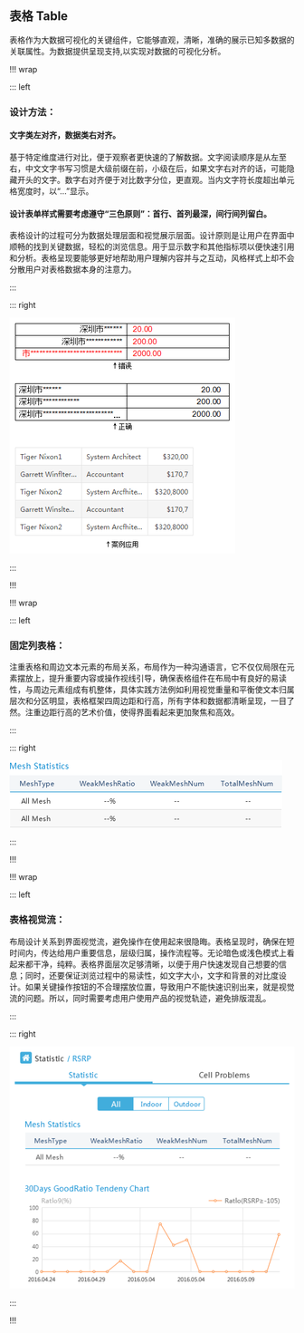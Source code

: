 ##  表格 Table

表格作为大数据可视化的关键组件，它能够直观，清晰，准确的展示已知多数据的关联属性。为数据提供呈现支持,以实现对数据的可视化分析。


!!! wrap

::: left

### 设计方法：

#### 文字类左对齐，数据类右对齐。

基于特定维度进行对比，便于观察者更快速的了解数据。文字阅读顺序是从左至右，中文文字书写习惯是大级前缀在前，小级在后，如果文字右对齐的话，可能隐藏开头的文字。数字右对齐便于对比数字分位，更直观。当内文字符长度超出单元格宽度时，以“…”显示。

#### 设计表单样式需要考虑遵守“三色原则”：首行、首列最深，间行间列留白。

表格设计的过程可分为数据处理层面和视觉展示层面。设计原则是让用户在界面中顺畅的找到关键数据，轻松的浏览信息。用于显示数字和其他指标项以便快速引用和分析。表格呈现要能够更好地帮助用户理解内容并与之互动，风格样式上却不会分散用户对表格数据本身的注意力。

:::

::: right

![](../imgs/组件/表格/img_table_02.png)

:::

!!!


!!! wrap

::: left

### 固定列表格：

注重表格和周边文本元素的布局关系，布局作为一种沟通语言，它不仅仅局限在元素摆放上，提升重要内容或操作视线引导，确保表格组件在布局中有良好的易读性，与周边元素组成有机整体，具体实践方法例如利用视觉重量和平衡使文本归属层次和分区明显，表格框架四周边距和行高，所有字体和数据都清晰呈现，一目了然。注重边距行高的艺术价值，使得界面看起来更加聚焦和高效。

:::

::: right

![](../imgs/组件/表格/img_table_01.png)

:::

!!!

!!! wrap

::: left

###  表格视觉流：

布局设计关系到界面视觉流，避免操作在使用起来很隐晦。表格呈现时，确保在短时间内，传达给用户重要信息，层级归属，操作流程等。无论暗色或浅色模式上看起来都干净，纯粹。表格界面层次足够清晰，以便于用户快速发现自己想要的信息；同时，还要保证浏览过程中的易读性，如文字大小，文字和背景的对比度设计。如果关键操作按钮的不合理摆放位置，导致用户不能快速识别出来，就是视觉流的问题。所以，同时需要考虑用户使用产品的视觉轨迹，避免排版混乱。

:::

::: right

![](../imgs/组件/表格/img_table_03.png)

:::

!!!
